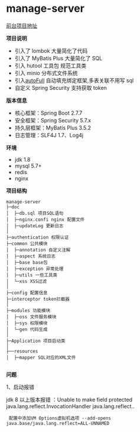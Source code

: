<h1> manage-server </h1>

[前台项目地址](https://github.com/liuyilan0/manage-vue-front)

**项目说明**

- 引入了 lombok 大量简化了代码
- 引入了 MyBatis Plus 大量简化了 SQL
- 引入 hutool 工具包 规范工具类
- 引入 minio 分布式文件系统
- 引入[autoFull](https://github.com/yzcheng90/zhjg-common-autofull) 自动填充绑定框架,多表关联不用写 sql
- 自定义 Spring Security 支持获取 token

**版本信息**

- 核心框架：Spring Boot 2.7.7
- 安全框架：Spring Security 5.7.x
- 持久层框架：MyBatis Plus 3.5.2
- 日志管理：SLF4J 1.7、Log4j

**环境**

- jdk 1.8
- mysql 5.7+
- redis
- nginx

**项目结构**

```
manage-server
├─doc
│  ├─db.sql 项目SQL语句
│  ├─nginx.confi nginx 配置文件
│  ├─updateLog 更新日志
│
├─authentication 权限认证
├─common 公共模块
│  ├─annotation 自定义注解
│  ├─aspect 系统日志
│  ├─base base包
│  ├─exception 异常处理
│  ├─utils 一些工具类
│  └─xss XSS过滤
│
├─config 配置信息
├─interceptor token拦截器
│
├─modules 功能模块
│  ├─oss 文件服务模块
│  ├─sys 权限模块
│  └─gen 代码生成
│
├─Application 项目启动类
│
├──resources
│  ├─mapper SQL对应的XML文件


```

**问题**

1、启动报错

jdk 8 以上版本报错 ：Unable to make field protected java.lang.reflect.InvocationHandler java.lang.reflect..

```
 配置中添加VM Options虚拟机选项 --add-opens java.base/java.lang.reflect=ALL-UNNAMED
```
